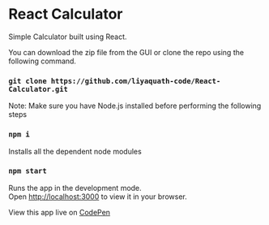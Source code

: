 # React Calculator
Simple Calculator built using React.

You can download the zip file from the GUI or clone the repo using the following command.
### `git clone https://github.com/liyaquath-code/React-Calculator.git`


Note: Make sure you have Node.js installed before performing the following steps

### `npm i`

Installs all the dependent node modules

### `npm start`

Runs the app in the development mode.\
Open [http://localhost:3000](http://localhost:3000) to view it in your browser.

View this app live on [CodePen](https://codepen.io/The-Code-Master/full/MWEJXVz)
